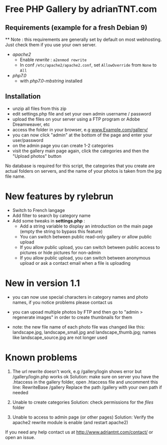 # Free PHP Gallery by adrianTNT.com

## Requirements (example for a fresh Debian 9)

** Note : this requirements are generally set by default on most webhosting. Just check them if you use your own server.

- *apache2*
  - Enable *rewrite* : `a2enmod rewrite`
  - In conf `/etc/apache2/apache2.conf`, set `AllowOverride` from `None` to `All`
- *php7.0*
  - with *php7.0-mbstring* installed

## Installation

- unzip all files from this zip
- edit settings.php file and set your own admin username / password
- upload the files on your server using a FTP program or Adobe Dreamweaver, etc
- access the folder in your browser, e.g www.Example.com/gallery/ 
- you can now click "admin" at the bottom of the page and enter your user/password
- on the admin page you can create 1-2 categories
- visit the gallery main page again, click the categories and then the "Upload photos" button

No database is required for this script, the categories that you create are actual folders on servers, and the name of your photos is taken from the jpg file name.

# New features by rylebrun
- Switch to French langage
- Add filter to search by category name
- Add some tweaks in **settings.php** :
  - Add a string variable to display an introduction on the main page (empty the string to bypass this feature)
  - You can switch between public read-only gallery or allow public upload
  - If you allow public upload, you can switch between public access to pictures or hide pictures for non-admin
  - If you allow public upload, you can switch between anonymous upload or ask a contact email when a file is uploading

# New in version 1.1
- you can now use special characters in category names and photo names, if you notice problems please contact us
- you can upoad multiple photos by FTP and then go to "admin > regenerate images" in order to create thumbnails for them

- note: the new file name of each photo file was changed like this: landscape.jpg, landscape_small.jpg and landscape_thumb.jpg; names like landscape_source.jpg are not longer used

# Known problems


1) The url rewrite doesn't work, e.g /gallery/login shows error but /gallery/login.php works ok
Solution: make sure on server you have the .htaccess in the gallery folder, open .htaccess file and uncomment this line:
RewriteBase /gallery
Replace the path /gallery with your own path if needed

2) Unable to create categories
Solution: check permissions for the *files* folder

3) Unable to access to admin page (or other pages)
Solution: Verify the apache2 rewrite module is enable (and restart apache2)

If you need any help contact us at http://www.adriantnt.com/contact/ or open an issue.
